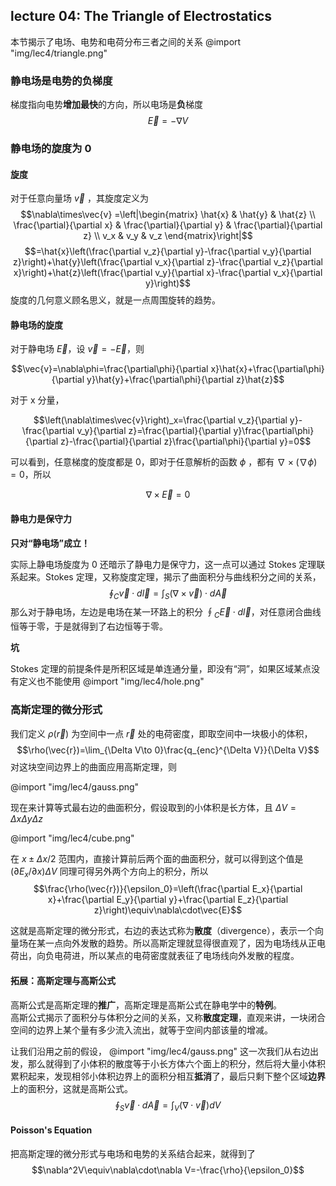 ## lecture 04: The Triangle of Electrostatics

本节揭示了电场、电势和电荷分布三者之间的关系
@import "img/lec4/triangle.png"

### 静电场是电势的负梯度

梯度指向电势**增加最快**的方向，所以电场是**负**梯度
$$\vec{E}=-\nabla V$$

### 静电场的旋度为 0

#### 旋度

对于任意向量场 $\vec{v}$ ，其旋度定义为
$$\nabla\times\vec{v}
=\left|\begin{matrix}
\hat{x} & \hat{y} & \hat{z} \\
\frac{\partial}{\partial x} & \frac{\partial}{\partial y} & \frac{\partial}{\partial z} \\
v_x & v_y & v_z
\end{matrix}\right|$$ $$=\hat{x}\left(\frac{\partial v_z}{\partial y}-\frac{\partial v_y}{\partial z}\right)+\hat{y}\left(\frac{\partial v_x}{\partial z}-\frac{\partial v_z}{\partial x}\right)+\hat{z}\left(\frac{\partial v_y}{\partial x}-\frac{\partial v_x}{\partial y}\right)$$
旋度的几何意义顾名思义，就是一点周围旋转的趋势。

#### 静电场的旋度

对于静电场 $\vec{E}$，设 $\vec{v}=-\vec{E}$，则

$$\vec{v}=\nabla\phi=\frac{\partial\phi}{\partial x}\hat{x}+\frac{\partial\phi}{\partial y}\hat{y}+\frac{\partial\phi}{\partial z}\hat{z}$$

对于 x 分量，

$$\left(\nabla\times\vec{v}\right)_x=\frac{\partial v_z}{\partial y}-\frac{\partial v_y}{\partial z}=\frac{\partial}{\partial y}\frac{\partial\phi}{\partial z}-\frac{\partial}{\partial z}\frac{\partial\phi}{\partial y}=0$$

可以看到，任意梯度的旋度都是 0，即对于任意解析的函数 $\phi$ ，都有 $\nabla\times\left(\nabla\phi\right)=0$，所以

$$\nabla\times\vec{E}=0$$

#### 静电力是保守力

**只对“静电场”成立！**

实际上静电场旋度为 0 还暗示了静电力是保守力，这一点可以通过 Stokes 定理联系起来。Stokes 定理，又称旋度定理，揭示了曲面积分与曲线积分之间的关系，
$$\oint_C\vec{v}\cdot d\vec{l}=\int_S(\nabla\times\vec{v})\cdot d\vec{A}$$
那么对于静电场，左边是电场在某一环路上的积分 $\oint_C\vec{E}\cdot d\vec{l}$，对任意闭合曲线恒等于零，于是就得到了右边恒等于零。

**坑**

Stokes 定理的前提条件是所积区域是单连通分量，即没有“洞”，如果区域某点没有定义也不能使用
@import "img/lec4/hole.png"

### 高斯定理的微分形式

我们定义 $\rho(\vec{r})$ 为空间中一点 $\vec{r}$ 处的电荷密度，即取空间中一块极小的体积，
$$\rho(\vec{r})=\lim_{\Delta V\to 0}\frac{q_{enc}^{\Delta V}}{\Delta V}$$
对这块空间边界上的曲面应用高斯定理，则

@import "img/lec4/gauss.png"

现在来计算等式最右边的曲面积分，假设取到的小体积是长方体，且 $\Delta V=\Delta x\Delta y\Delta z$

@import "img/lec4/cube.png"

在 $x \pm \Delta x/2$ 范围内，直接计算前后两个面的曲面积分，就可以得到这个值是 $(\partial E_x/\partial x)\Delta V$
同理可得另外两个方向上的积分，所以
$$\frac{\rho(\vec{r})}{\epsilon_0}=\left(\frac{\partial E_x}{\partial x}+\frac{\partial E_y}{\partial y}+\frac{\partial E_z}{\partial z}\right)\equiv\nabla\cdot\vec{E}$$

这就是高斯定理的微分形式，右边的表达式称为**散度**（divergence），表示一个向量场在某一点向外发散的趋势。所以高斯定理就显得很直观了，因为电场线从正电荷出，向负电荷进，所以某点的电荷密度就表征了电场线向外发散的程度。

#### 拓展：高斯定理与高斯公式

高斯公式是高斯定理的**推广**，高斯定理是高斯公式在静电学中的**特例**。  
高斯公式揭示了面积分与体积分之间的关系，又称**散度定理**，直观来讲，一块闭合空间的边界上某个量有多少流入流出，就等于空间内部该量的增减。

让我们沿用之前的假设，
@import "img/lec4/gauss.png"
这一次我们从右边出发，那么就得到了小体积的散度等于小长方体六个面上的积分，然后将大量小体积累积起来，发现相邻小体积边界上的面积分相互**抵消**了，最后只剩下整个区域**边界**上的面积分，这就是高斯公式。
$$\oint_S\vec{v}\cdot d\vec{A}=\int_V(\nabla\cdot\vec{v})dV$$

#### Poisson's Equation

把高斯定理的微分形式与电场和电势的关系结合起来，就得到了
$$\nabla^2V\equiv\nabla\cdot\nabla V=-\frac{\rho}{\epsilon_0}$$
